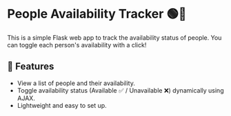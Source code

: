 # People Availability Tracker 🟢🔴

This is a simple Flask web app to track the availability status of people. You can toggle each person's availability with a click!

## 🚀 Features
- View a list of people and their availability.
- Toggle availability status (Available ✅ / Unavailable ❌) dynamically using AJAX.
- Lightweight and easy to set up.